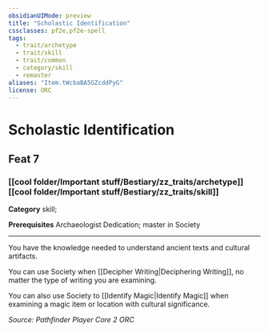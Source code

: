 ```yaml
---
obsidianUIMode: preview
title: "Scholastic Identification"
cssclasses: pf2e,pf2e-spell
tags:
  - trait/archetype
  - trait/skill
  - trait/common
  - category/skill
  - remaster
aliases: "Item.tWcbaBA5GZcddPyG"
license: ORC
---
```

# Scholastic Identification
## Feat 7
### [[cool folder/Important stuff/Bestiary/zz_traits/archetype]][[cool folder/Important stuff/Bestiary/zz_traits/skill]]

**Category** skill; 



**Prerequisites** Archaeologist Dedication; master in Society
* * *
You have the knowledge needed to understand ancient texts and cultural artifacts.

You can use Society when [[Decipher Writing|Deciphering Writing]], no matter the type of writing you are examining.

You can also use Society to [[Identify Magic|Identify Magic]] when examining a magic item or location with cultural significance.

*Source: Pathfinder Player Core 2*
*ORC*